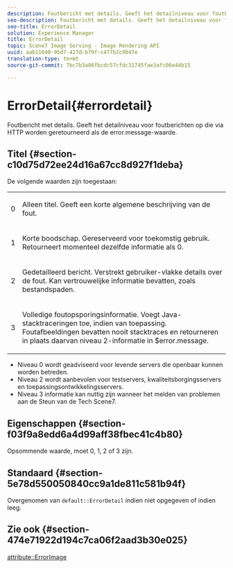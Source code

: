 ```yaml
---
description: Foutbericht met details. Geeft het detailniveau voor foutberichten op die via HTTP worden geretourneerd als de error.message-waarde.
seo-description: Foutbericht met details. Geeft het detailniveau voor foutberichten op die via HTTP worden geretourneerd als de error.message-waarde.
seo-title: ErrorDetail
solution: Experience Manager
title: ErrorDetail
topic: Scene7 Image Serving - Image Rendering API
uuid: aab11640-95d7-427d-b79f-c477b2c9047e
translation-type: tm+mt
source-git-commit: 7bc7b3a86fbcdc57cfdc31745fae3afc06e44b15

---
```



# ErrorDetail{#errordetail}

Foutbericht met details. Geeft het detailniveau voor foutberichten op die via HTTP worden geretourneerd als de error.message-waarde.

## Titel {#section-c10d75d72ee24d16a67cc8d927f1deba}

De volgende waarden zijn toegestaan:

<table id="simpletable_7904444FF9F14D678F05094CA9E45664"> 
 <tr class="strow"> 
  <td class="stentry"> <p>0 </p></td> 
  <td class="stentry"> <p>Alleen titel. Geeft een korte algemene beschrijving van de fout. </p></td> 
 </tr> 
 <tr class="strow"> 
  <td class="stentry"> <p>1 </p></td> 
  <td class="stentry"> <p>Korte boodschap. Gereserveerd voor toekomstig gebruik. Retourneert momenteel dezelfde informatie als 0. </p></td> 
 </tr> 
 <tr class="strow"> 
  <td class="stentry"> <p>2 </p></td> 
  <td class="stentry"> <p>Gedetailleerd bericht. Verstrekt gebruiker-vlakke details over de fout. Kan vertrouwelijke informatie bevatten, zoals bestandspaden. </p></td> 
 </tr> 
 <tr class="strow"> 
  <td class="stentry"> <p>3 </p></td> 
  <td class="stentry"> <p>Volledige foutopsporingsinformatie. Voegt Java-stacktraceringen toe, indien van toepassing. Foutafbeeldingen bevatten nooit stacktraces en retourneren in plaats daarvan niveau 2-informatie in <span class="codeph"> $error.message</span>. </p></td> 
 </tr> 
</table>

* Niveau 0 wordt geadviseerd voor levende servers die openbaar kunnen worden betreden.
* Niveau 2 wordt aanbevolen voor testservers, kwaliteitsborgingsservers en toepassingsontwikkelingsservers.
* Niveau 3 informatie kan nuttig zijn wanneer het melden van problemen aan de Steun van de Tech Scene7.

## Eigenschappen {#section-f03f9a8edd6a4d99aff38fbec41c4b80}

Opsommende waarde, moet 0, 1, 2 of 3 zijn.

## Standaard {#section-5e78d550050840cc9a1de811c581b94f}

Overgenomen van `default::ErrorDetail` indien niet opgegeven of indien leeg.

## Zie ook {#section-474e71922d194c7ca06f2aad3b30e025}

[attribute::ErrorImage](../../../../../ir-api/material-cat/image-rendering-api-ref/c-ir-material-catalog/c-ir-attributes-reference/r-ir-errorimage.md#reference-b58bdaba96074c52802ca8dc54bfe2f0)
